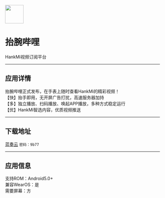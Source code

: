 [<img src="https://www.hankmi.com/favicon.ico" width="60" height="60" align="middle" />](https://www.hankmi.com)

# 抬腕哔哩
HankMi视频订阅平台

***

## 应用详情
抬腕哔哩正式发布，在手表上随时查看HankMi的精彩视频！  
【快】抬手即用，无开屏广告打扰，高速服务器加持  
【多】独立播放、扫码播放、唤起APP播放，多种方式稳定运行  
【优】HankMi智选内容，优质视频推送

***

## 下载地址
[蓝奏云](https://hankmi.lanzouw.com/b0cgx63kb) `密码：9b77`

***

## 应用信息
支持ROM：Android5.0+  
兼容WearOS：是  
需要屏幕：方
